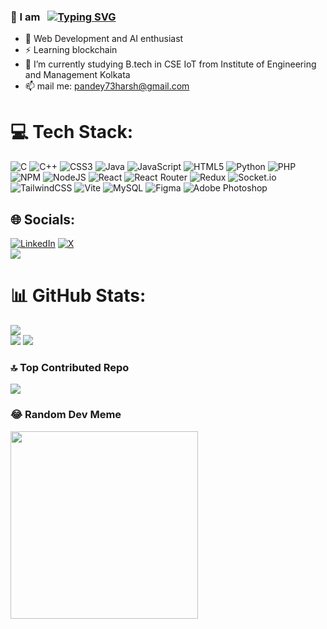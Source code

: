 ### 👋 I am &nbsp; [![Typing SVG](https://readme-typing-svg.demolab.com?font=Poppins&weight=700&size=38&pause=1000&color=03F7C3&multiline=true&random=false&width=435&height=44&lines=HARSH+PANDEY)](https://git.io/typing-svg)
- 🔭 Web Development and AI enthusiast
- ⚡ Learning blockchain
- 🌱 I’m currently studying B.tech in CSE IoT from Institute of Engineering and Management Kolkata
- 📫 mail me: pandey73harsh@gmail.com

# 💻 Tech Stack:
![C](https://img.shields.io/badge/c-%2300599C.svg?style=for-the-badge&logo=c&logoColor=white) ![C++](https://img.shields.io/badge/c++-%2300599C.svg?style=for-the-badge&logo=c%2B%2B&logoColor=white) ![CSS3](https://img.shields.io/badge/css3-%231572B6.svg?style=for-the-badge&logo=css3&logoColor=white) ![Java](https://img.shields.io/badge/java-%23ED8B00.svg?style=for-the-badge&logo=openjdk&logoColor=white) ![JavaScript](https://img.shields.io/badge/javascript-%23323330.svg?style=for-the-badge&logo=javascript&logoColor=%23F7DF1E) ![HTML5](https://img.shields.io/badge/html5-%23E34F26.svg?style=for-the-badge&logo=html5&logoColor=white) ![Python](https://img.shields.io/badge/python-3670A0?style=for-the-badge&logo=python&logoColor=ffdd54) ![PHP](https://img.shields.io/badge/php-%23777BB4.svg?style=for-the-badge&logo=php&logoColor=white) ![NPM](https://img.shields.io/badge/NPM-%23CB3837.svg?style=for-the-badge&logo=npm&logoColor=white) ![NodeJS](https://img.shields.io/badge/node.js-6DA55F?style=for-the-badge&logo=node.js&logoColor=white) ![React](https://img.shields.io/badge/react-%2320232a.svg?style=for-the-badge&logo=react&logoColor=%2361DAFB) ![React Router](https://img.shields.io/badge/React_Router-CA4245?style=for-the-badge&logo=react-router&logoColor=white) ![Redux](https://img.shields.io/badge/redux-%23593d88.svg?style=for-the-badge&logo=redux&logoColor=white) ![Socket.io](https://img.shields.io/badge/Socket.io-black?style=for-the-badge&logo=socket.io&badgeColor=010101) ![TailwindCSS](https://img.shields.io/badge/tailwindcss-%2338B2AC.svg?style=for-the-badge&logo=tailwind-css&logoColor=white) ![Vite](https://img.shields.io/badge/vite-%23646CFF.svg?style=for-the-badge&logo=vite&logoColor=white) ![MySQL](https://img.shields.io/badge/mysql-%2300000f.svg?style=for-the-badge&logo=mysql&logoColor=white) ![Figma](https://img.shields.io/badge/figma-%23F24E1E.svg?style=for-the-badge&logo=figma&logoColor=white) ![Adobe Photoshop](https://img.shields.io/badge/adobe%20photoshop-%2331A8FF.svg?style=for-the-badge&logo=adobe%20photoshop&logoColor=white)
## 🌐 Socials:
[![LinkedIn](https://img.shields.io/badge/LinkedIn-%230077B5.svg?logo=linkedin&logoColor=white)](https://linkedin.com/in/harshpandey73) [![X](https://img.shields.io/badge/X-black.svg?logo=X&logoColor=white)](https://x.com/harshunreal) <br/>
[![](https://visitcount.itsvg.in/api?id=harshpandey73&icon=0&color=1)](https://visitcount.itsvg.in)

# 📊 GitHub Stats:
![](https://github-readme-stats.vercel.app/api?username=harshpandey73&theme=blue-green&hide_border=false&include_all_commits=true&count_private=true)<br/>
![](https://github-readme-streak-stats.herokuapp.com/?user=harshpandey73&theme=blue-green&hide_border=false)
![](https://github-readme-stats.vercel.app/api/top-langs/?username=harshpandey73&theme=blue-green&hide_border=false&include_all_commits=true&count_private=true)

### 🔝 Top Contributed Repo
![](https://github-contributor-stats.vercel.app/api?username=harshpandey73&limit=5&theme=dark&combine_all_yearly_contributions=true)

### 😂 Random Dev Meme
<img src='https://randommeme-five.vercel.app/' style="height: 300px;"/>



<!-- Proudly created with GPRM ( https://gprm.itsvg.in ) -->
